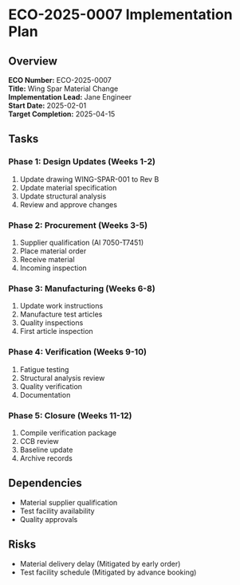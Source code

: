 # ECO-2025-0007 Implementation Plan

## Overview

**ECO Number:** ECO-2025-0007  
**Title:** Wing Spar Material Change  
**Implementation Lead:** Jane Engineer  
**Start Date:** 2025-02-01  
**Target Completion:** 2025-04-15

## Tasks

### Phase 1: Design Updates (Weeks 1-2)
1. Update drawing WING-SPAR-001 to Rev B
2. Update material specification
3. Update structural analysis
4. Review and approve changes

### Phase 2: Procurement (Weeks 3-5)
1. Supplier qualification (Al 7050-T7451)
2. Place material order
3. Receive material
4. Incoming inspection

### Phase 3: Manufacturing (Weeks 6-8)
1. Update work instructions
2. Manufacture test articles
3. Quality inspections
4. First article inspection

### Phase 4: Verification (Weeks 9-10)
1. Fatigue testing
2. Structural analysis review
3. Quality verification
4. Documentation

### Phase 5: Closure (Weeks 11-12)
1. Compile verification package
2. CCB review
3. Baseline update
4. Archive records

## Dependencies

- Material supplier qualification
- Test facility availability
- Quality approvals

## Risks

- Material delivery delay (Mitigated by early order)
- Test facility schedule (Mitigated by advance booking)
